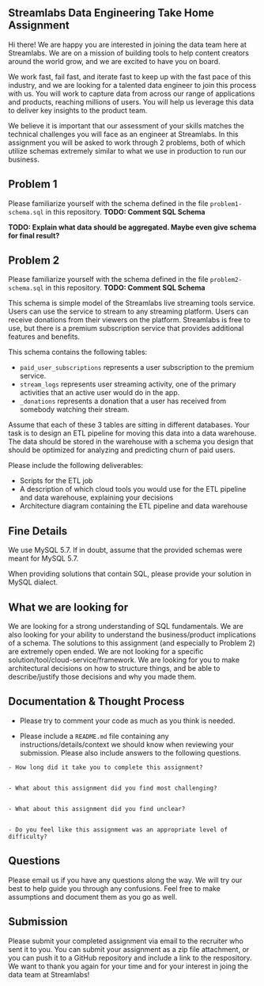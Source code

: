 ## Streamlabs Data Engineering Take Home Assignment

Hi there! We are happy you are interested in joining the data team here at Streamlabs. We are on a mission of building tools to help content creators around the world grow, and we are excited to have you on board.

We work fast, fail fast, and iterate fast to keep up with the fast pace of this industry, and we are looking for a talented data engineer to join this process with us. You will work to capture data from across our range of applications and products, reaching millions of users. You will help us leverage this data to deliver key insights to the product team.

We believe it is important that our assessment of your skills matches the technical challenges you will face as an engineer at Streamlabs. In this assignment you will be asked to work through 2 problems, both of which utilize schemas extremely similar to what we use in production to run our business.

## Problem 1

Please familiarize yourself with the schema defined in the file `problem1-schema.sql` in this repository. **TODO: Comment SQL Schema**

**TODO: Explain what data should be aggregated. Maybe even give schema for final result?**

## Problem 2

Please familiarize yourself with the schema defined in the file `problem2-schema.sql` in this repository. **TODO: Comment SQL Schema**

This schema is simple model of the Streamlabs live streaming tools service. Users can use the service to stream to any streaming platform. Users can receive donations from their viewers on the platform. Streamlabs is free to use, but there is a premium subscription service that provides additional features and benefits.

This schema contains the following tables:
- `paid_user_subscriptions` represents a user subscription to the premium service.
- `stream_logs` represents user streaming activity, one of the primary activities that an active user would do in the app.
- `_donations` represents a donation that a user has received from somebody watching their stream.

Assume that each of these 3 tables are sitting in different databases. Your task is to design an ETL pipeline for moving this data into a data warehouse. The data should be stored in the warehouse with a schema you design that should be optimized for analyzing and predicting churn of paid users.

Please include the following deliverables:
- Scripts for the ETL job
- A description of which cloud tools you would use for the ETL pipeline and data warehouse, explaining your decisions
- Architecture diagram containing the ETL pipeline and data warehouse

## Fine Details

We use MySQL 5.7. If in doubt, assume that the provided schemas were meant for MySQL 5.7.

When providing solutions that contain SQL, please provide your solution in MySQL dialect.

## What we are looking for

We are looking for a strong understanding of SQL fundamentals. We are also looking for your ability to understand the business/product implications of a schema. The solutions to this assignment (and especially to Problem 2) are extremely open ended. We are not looking for a specific solution/tool/cloud-service/framework. We are looking for you to make architectural decisions on how to structure things, and be able to describe/justify those decisions and why you made them.

## Documentation & Thought Process

- Please try to comment your code as much as you think is needed.

- Please include a `README.md` file containing any instructions/details/context we should know when reviewing your submission. Please also include answers to the following questions.

```
- How long did it take you to complete this assignment?


- What about this assignment did you find most challenging?


- What about this assignment did you find unclear?


- Do you feel like this assignment was an appropriate level of difficulty?
```

## Questions

Please email us if you have any questions along the way. We will try our best to help guide you through any confusions. Feel free to make assumptions and document them as you go as well.

## Submission

Please submit your completed assignment via email to the recruiter who sent it to you. You can submit your assignment as a zip file attachment, or you can push it to a GitHub repository and include a link to the respository. We want to thank you again for your time and for your interest in joing the data team at Streamlabs!
